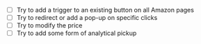 - [ ] Try to add a trigger to an existing button on all Amazon pages
- [ ] Try to redirect or add a pop-up on specific clicks
- [ ] Try to modify the price
- [ ] Try to add some form of analytical pickup